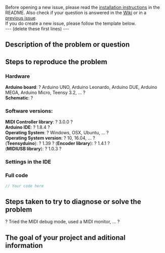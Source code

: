 Before opening a new issue, please read the [installation instructions](https://github.com/tttapa/Control_Surface#installation) in the README. Also check if your question is answered in the [Wiki](https://github.com/tttapa/Control_Surface/wiki) or in a [previous issue](https://github.com/tttapa/Control_Surface/issues?q=is%3Aissue).   
If you do create a new issue, please follow the template below.  
--- (delete these first lines) ---

## Description of the problem or question

## Steps to reproduce the problem

### Hardware

**Arduino board**:  ? Arduino UNO, Arduino Leonardo, Arduino DUE, Arduino MEGA, Arduino Micro, Teensy 3.2, ... ?  
**Schematic**: ?  

### Software versions:

**MIDI Controller library**: ? 3.0.0 ?  
**Arduino IDE**: ? 1.8.4 ?  
**Operating System**: ? Windows, OSX, Ubuntu, ... ?  
**Operating System version**: ? 10, 16.04, ... ?  
(**Teensyduino**): ? 1.39 ? 
(**Encoder library**): ? 1.4.1 ?  
(**MIDIUSB library**): ? 1.0.3 ? 

### Settings in the IDE

### Full code 

```cpp
// Your code here
```

## Steps taken to try to diagnose or solve the problem
? Tried the MIDI debug mode, used a MIDI monitor, ... ?

## The goal of your project and aditional information
